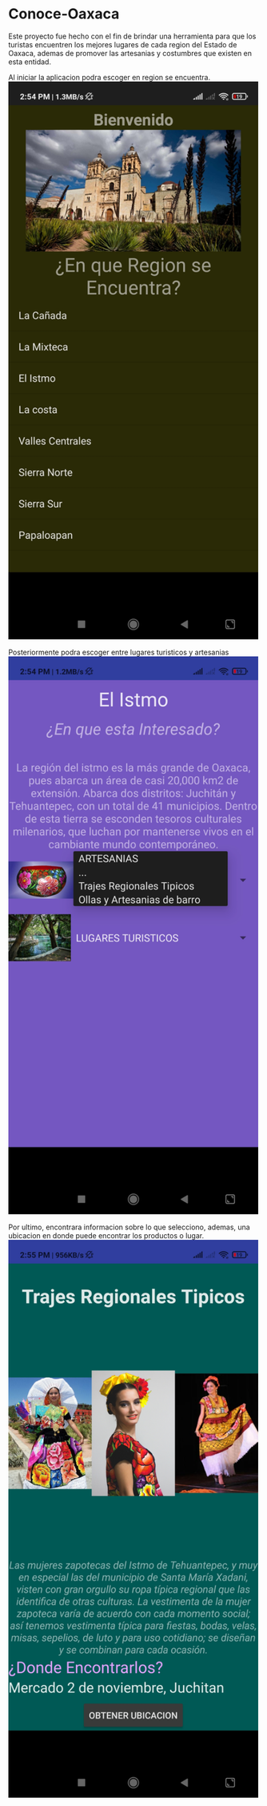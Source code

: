 # Conoce-Oaxaca
Este proyecto fue hecho con el fin de brindar una herramienta para que los turistas encuentren los mejores lugares de cada region del Estado de Oaxaca, ademas de promover las artesanias y costumbres que existen en esta entidad.

Al iniciar la aplicacion podra escoger en region se encuentra.
<br>
<img src="img1.jpg"  width="500"/>

Posteriormente podra escoger entre lugares turisticos y artesanias
<br>
<img src="img2.jpg"  width="500"/>

Por ultimo, encontrara informacion sobre lo que selecciono, ademas, una ubicacion en donde puede encontrar los productos o lugar.
<br>
<img src="img3.jpg"  width="500"/>
